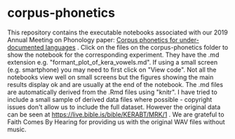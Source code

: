 # corpus-phonetics
This repository contains the executable notebooks associated with our 2019 Annual Meeting on Phonology paper: [Corpus phonetics for under-documented languages](http://journals.linguisticsociety.org/proceedings/index.php/amphonology/article/view/4682/4312) . Click on the files on the corpus-phonetics folder to show the notebook for the corresponding experiment. They have the .md extension e.g. "formant_plot_of_kera_vowels.md". If using a small screen (e.g. smartphone) you may need to first click on "View code". Not all the notebooks view well on small screens but the figures showing the main results display ok and are usually at the end of the notebook. The .md files are automatically derived from the .Rmd files using "knitr". I have tried to include a small sample of derived data files where possible - copyright issues don't allow us to include the full dataset. However the original data can be seen at https://live.bible.is/bible/KERABT/MRK/1 . We are grateful to Faith Comes By Hearing for providing us with the original WAV files without music. 
